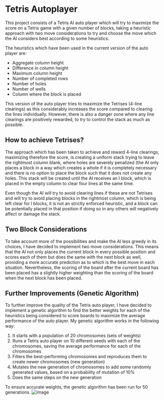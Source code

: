 # Tetris Autoplayer

This project consists of a Tetris AI auto player which will try to maximize the score on a Tetris game with a given number of blocks, taking a heuristic approach with two move considerations to try and choose the move which the AI considers best according to some heuristics.

The heuristics which have been used in the current version of the auto player are:

-	Aggregate column height
-	Difference in column height
-	Maximum column height
-	Number of completed rows
-	Number of holes
-	Number of wells
-	Column where the block is placed

This version of the auto player tries to maximize the Tetrises (4-line clearings) as this considerably increases the score compared to clearing the lines individually. However, there is also a danger zone where any line clearings are positively rewarded, to try to control the stack as much as possible.

## How to achieve Tetrises?
The approach which has been taken to achieve and reward 4-line clearings, maximizing therefore the score, is creating a uniform stack trying to leave the rightmost column blank, where holes are severely penalized (the AI only places a block in a way which creates a whole if it is completely necessary and there is no option to place the block such that it does not create any holes. This stack will be created until the AI receives an I block, which is placed in the empty column to clear four lines at the same time.

Even though the AI will try to avoid clearing lines if these are not Tetrises and will try to avoid placing blocks in the rightmost column, which is being left clear for I blocks, it is not an strictly enforced heuristic, and a block can be potentially placed in that position if doing so in any others will negatively affect or damage the stack.

## Two Block Considerations
To take account more of the possibilities and make the AI less greedy in its choices, I have decided to implement two move considerations. This means that the AI not only places the current block in every possible position and scores each of them but does the same with the next block as well, providing a more accurate prediction as to which is the best move in each situation. Nevertheless, the scoring of the board after the current board has been placed has a slightly higher weighting than the scoring of the board when the next block has been placed.

## Further Improvements (Genetic Algorithm)
To further improve the quality of the Tetris auto player, I have decided to implement a genetic algorithm to find the better weights for each of the heuristics being considered to score boards to maximize the average performance of the auto player. My genetic algorithm works in the following way:

1.	It starts with a population of 20 chromosomes (sets of weights)
2.	Runs a Tetris auto player on 10 different seeds with each of the chromosomes, saving the average performance for each of the chromosomes
3.	Filters the best-performing chromosomes and reproduces them to create newer chromosomes (new generation)
4.	Mutates the new generation of chromosomes to add some randomly generated values, based on a probability of mutation of 10%
5.	Does the same steps on the new generation

To ensure accurate weights, the genetic algorithm has been run for 50 generations.
![image](https://github.com/user-attachments/assets/70deca51-6a82-42da-bfa6-3d42d994c221)
